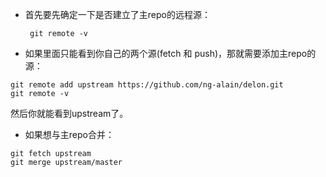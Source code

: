 * 首先要先确定一下是否建立了主repo的远程源：

   ` git remote -v`

* 如果里面只能看到你自己的两个源(fetch 和 push)，那就需要添加主repo的源：
```
git remote add upstream https://github.com/ng-alain/delon.git
git remote -v
```
然后你就能看到upstream了。
* 如果想与主repo合并：
```
git fetch upstream
git merge upstream/master
```